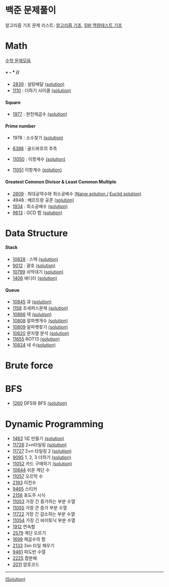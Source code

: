 # 백준 문제풀이
알고리즘 기초 문제 리스트: [알고리즘 기초](https://code.plus/course/4), 
[SW 역량테스트 기초](https://code.plus/course/32) 


# Math 
[수학 문제모음](https://www.acmicpc.net/problem/tag/%EC%88%98%ED%95%99)
#### + - * //
- [2839](https://www.acmicpc.net/problem/2839)
: 설탕배달 
[(solution)](https://github.com/minh364/algorithms/blob/master/BOJ/2839설탕배달.py)
- [1110](https://www.acmicpc.net/problem/1110)
: 더하기 사이클
[(solution)](https://github.com/minh364/algorithms/blob/master/BOJ/1110더하기사이클.py)

#### Square
- [1977](https://www.acmicpc.net/problem/1977)
: 완전제곱수 
[(solution)](https://github.com/minh364/algorithms/blob/master/BOJ/1977완전제곱수.py)

#### Prime number
- 1978
: 소수찾기 
[(solution)](https://github.com/minh364/algorithms/blob/master/BOJ/1978소수찾기.py)
- [6388](https://www.acmicpc.net/problem/6588)
: 골드바흐의 추측

- [11050](https://www.acmicpc.net/problem/11050)
: 이항계수
[(solution)](https://github.com/minh364/algorithms/blob/master/BOJ/11050이항계수.py)
- [11051](https://www.acmicpc.net/problem/11051)
 이항계수
[(solution)](https://github.com/minh364/algorithms/blob/master/BOJ/11051이항계수.py)


#### Greatest Common Divisor & Least Common Multiple
- [2609](https://www.acmicpc.net/problem/2609)
: 최대공약수와 최소공배수 
[(Naive solution /](https://github.com/minh364/algorithms/blob/master/BOJ/2609최대공약수와최소공배수.py)
[ Euclid solution)](https://github.com/minh364/algorithms/blob/master/BOJ/2609최대공약수와최소공배수2.py)
- 4948
: 베르트랑 공준
[(solution)](https://github.com/minh364/algorithms/blob/master/BOJ/4948베트르랑공준.py)
- [1934](https://www.acmicpc.net/problem/1934)
: 최소공배수
[(solution)](https://github.com/minh364/algorithms/blob/master/BOJ/1934최소공배수.py)
- [9613](https://www.acmicpc.net/problem/9613)
: GCD 합
[(solution)](https://github.com/minh364/algorithms/blob/master/BOJ/9613GCD합.py)
 
 
 
 # Data Structure
 #### Stack
- [10828](https://www.acmicpc.net/problem/10828)
: 스택
[(solution)](https://github.com/minh364/algorithms/blob/master/BOJ/10828스택.py)
- [9012](https://www.acmicpc.net/problem/9012)
: 괄호
[(solution)](https://github.com/minh364/algorithms/blob/master/BOJ/9012괄호.py)
- [10799](https://www.acmicpc.net/problem/10799)
쇠막대기
[(solution)](https://github.com/minh364/algorithms/blob/master/BOJ/10799쇠막대기.py)
- [1406](https://www.acmicpc.net/problem/1406)
에디터
[(solution)](https://github.com/minh364/algorithms/blob/master/BOJ/1406에디터.py)
#### Queue
- [10845](https://www.acmicpc.net/problem/10845)
큐
[(solution)](https://github.com/minh364/algorithms/blob/master/BOJ/10845큐.py)
- [1158](https://www.acmicpc.net/problem/1158)
조세퍼스문제
[(solution)](https://github.com/minh364/algorithms/blob/master/BOJ/1158조세퍼스문제.py)
- [10866](https://www.acmicpc.net/problem/10866)
덱
[(solution)](https://github.com/minh364/algorithms/blob/master/BOJ/10866덱.py)
- [10808](https://www.acmicpc.net/problem/10808)
알파벳개수
[(solution)](https://github.com/minh364/algorithms/blob/master/BOJ/10808알파벳개수.py)
- [10809](https://www.acmicpc.net/problem/10809)
알파벳찾기
[(solution)](https://github.com/minh364/algorithms/blob/master/BOJ/10809알파벳찾기.py)
- [10820](https://www.acmicpc.net/problem/10820)
문자열 분석
[(solution)](https://github.com/minh364/algorithms/blob/master/BOJ/10820문자열분석.py)
- [11655](https://www.acmicpc.net/problem/11655)
ROT13
[(solution)](https://github.com/minh364/algorithms/blob/master/BOJ/11655ROT13.py)
- [10824](https://www.acmicpc.net/problem/10824)
네 수[(solution)](https://github.com/minh364/algorithms/blob/master/BOJ/10824네수.py)
# Brute force

# BFS
- [1260](https://www.acmicpc.net/problem/1260)
DFS와 BFS
[(solution)](https://github.com/minh364/algorithms/blob/master/BOJ/1260_DFS_BFS.py)

# Dynamic Programming
- [1463](https://www.acmicpc.net/problem/1463)
1로 만들기
[(solution)](https://github.com/minh364/algorithms/blob/master/BOJ/1463_1로만들기.py)
- [11726](https://www.acmicpc.net/problem/11726)
2×n타일링
[(solution)](https://github.com/minh364/algorithms/blob/master/BOJ/11726_2×n타일링.py)
- [11727](https://www.acmicpc.net/problem/11727)
2×n 타일링 2
[(solution)](https://github.com/minh364/algorithms/blob/master/BOJ/11727_2×n타일링2.py)
- [9095](https://www.acmicpc.net/problem/9095)
1, 2, 3 더하기
[(solution)](https://github.com/minh364/algorithms/blob/master/BOJ/9095_123더하기.py)
- [11052](https://www.acmicpc.net/problem/11052)
카드 구매하기
[(solution)](https://github.com/minh364/algorithms/blob/master/BOJ/11052_카드구매하기.py)
- [10844](https://www.acmicpc.net/problem/10844)
쉬운 계단 수
[](https://github.com/minh364/algorithms/blob/master/BOJ/10844_쉬운계단수.py)
- [11057](https://www.acmicpc.net/problem/11057)
오르막 수
- [2193](https://www.acmicpc.net/problem/2193)
이친수
- [9465](https://www.acmicpc.net/problem/9465)
스티커
- [2156](https://www.acmicpc.net/problem/2156)
포도주 시식
- [11053](https://www.acmicpc.net/problem/11053)
가장 긴 증가하는 부분 수열
- [11055](https://www.acmicpc.net/problem/11055)
가장 큰 증가 부분 수열
- [11722](https://www.acmicpc.net/problem/11722)
가장 긴 감소하는 부분 수열
- [11054](https://www.acmicpc.net/problem/11054)
가장 긴 바이토닉 부분 수열
- [1912](https://www.acmicpc.net/problem/1912)
연속합
- [2579](https://www.acmicpc.net/problem/2579)
계단 오르기
- [1699](https://www.acmicpc.net/problem/1699)
제곱수의 합
- [2133](https://www.acmicpc.net/problem/2133)
3xn 타일 채우기
- [9461](https://www.acmicpc.net/problem/9461)
파도반 수열
- [2225](https://www.acmicpc.net/problem/2225)
합분해
- [2011](https://www.acmicpc.net/problem/2011)
암호코드



---
[(Solution)](https://github.com/minh364/algorithms/blob/master/BOJ/)
